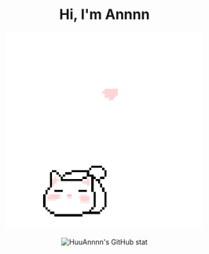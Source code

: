 <h1 align='center'>Hi, I'm Annnn</h1>

<p align="center" style='display: block;'>
  <img src="cat_intro.gif" />
</p>

<div align='center'>
  <img style='width: 50%' alt="HuuAnnnn's GitHub stat" src='https://github-readme-stats.vercel.app/api?username=HuuAnnnn&show_icons=true&theme=react' />
</div>
